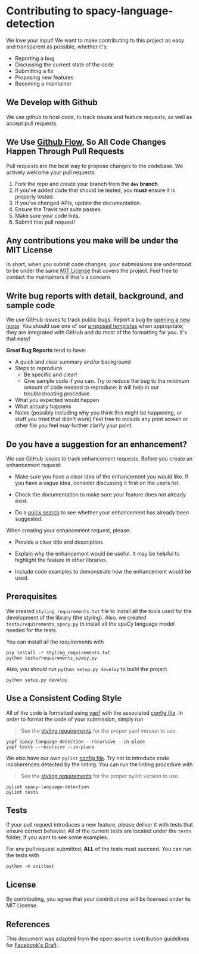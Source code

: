 # Contributing to spacy-language-detection

We love your input! We want to make contributing to this project as easy and transparent as possible, whether it's:

- Reporting a bug
- Discussing the current state of the code
- Submitting a fix
- Proposing new features
- Becoming a maintainer

## We Develop with Github

We use github to host code, to track issues and feature requests, as well as accept pull requests.

## We Use [Github Flow](https://guides.github.com/introduction/flow/index.html), So All Code Changes Happen Through Pull Requests

Pull requests are the best way to propose changes to the codebase. We actively welcome your pull requests:

1. Fork the repo and create your branch from the **`dev` branch**.
2. If you've added code that should be tested, you **must** ensure it is properly tested.
3. If you've changed APIs, update the documentation.
4. Ensure the Travis test suite passes.
5. Make sure your code lints.
6. Submit that pull request!

## Any contributions you make will be under the MIT License

In short, when you submit code changes, your submissions are understood to be under the
same [MIT License](https://github.com/davebulaval/spacy-language-detection/blob/b25490f645fa81ffa631ecba7c14e240dbdbee3c/LICENSE)
that covers the project. Feel free to contact the maintainers if that's a concern.

## Write bug reports with detail, background, and sample code

We use GitHub issues to track public bugs. Report a bug
by [opening a new issue](https://github.com/davebulaval/spacy-language-detection/issues). You should use one of
our [proposed templates](https://github.com/davebulaval/spacy-language-detection/tree/master/.github/ISSUE_TEMPLATE)
when appropriate; they are integrated with GitHub and do most of the formatting for you. It's that easy!

**Great Bug Reports** tend to have:

- A quick and clear summary and/or background
- Steps to reproduce
    - Be specific and clear!
    - Give sample code if you can. Try to reduce the bug to the minimum amount of code needed to reproduce: it will help
      in our troubleshooting procedure.
- What you expected would happen
- What actually happens
- Notes (possibly including why you think this might be happening, or stuff you tried that didn't work)
  Feel free to include any print screen or other file you feel may further clarify your point.

## Do you have a suggestion for an enhancement?

We use GitHub issues to track enhancement requests. Before you create an enhancement request:

* Make sure you have a clear idea of the enhancement you would like. If you have a vague idea, consider discussing it
  first on the users list.

* Check the documentation to make sure your feature does not already exist.

* Do a [quick search](https://github.com/davebulaval/spacy-language-detection/issues) to see whether your enhancement
  has already been suggested.

When creating your enhancement request, please:

* Provide a clear title and description.

* Explain why the enhancement would be useful. It may be helpful to highlight the feature in other libraries.

* Include code examples to demonstrate how the enhancement would be used.

## Prerequisites

We created `styling_requirements.txt` file to install all the tools used for the development of the library (the
styling). Also, we created `tests/requirements_spacy.py` to install all the spaCy language model needed for the tests.

You can install all the requirements with

```
pip install -r styling_requirements.txt
python tests/requirements_spacy.py
```

Also, you should run `python setup.py develop` to build the project.

```
python setup.py develop
```

## Use a Consistent Coding Style

All of the code is formatted using [yapf](https://github.com/google/yapf) with the
associated [config file](https://github.com/davebulaval/spacy-language-detection/blob/master/.style.yapf). In order to format the
code of your submission, simply run
> See the [styling requirements](https://github.com/davebulaval/spacy-language-detection/blob/master/styling_requirements.txt) for the proper yapf version to use.

```
yapf spacy-language-detection --recursive --in-place
yapf tests --recursive --in-place
```

We also have our own `pylint` [config file](https://github.com/davebulaval/spacy-language-detection/blob/master/.pylintrc). Try not
to introduce code incoherences detected by the linting. You can run the linting procedure with
> See the [styling requirements](https://github.com/davebulaval/spacy-language-detection/blob/master/styling_requirements.txt) for the proper pylint version to use.

```
pylint spacy-language-detection
pylint tests
```

## Tests

If your pull request introduces a new feature, please deliver it with tests that ensure correct behavior. All of the
current tests are located under the `tests` folder, if you want to see some examples.

For any pull request submitted, **ALL** of the tests must succeed. You can run the tests with

```
python -m unittest
```

## License

By contributing, you agree that your contributions will be licensed under its MIT License.

## References

This document was adapted from the open-source contribution guidelines
for [Facebook's Draft](https://github.com/facebook/draft-js/blob/a9316a723f9e918afde44dea68b5f9f39b7d9b00/CONTRIBUTING.md)
.